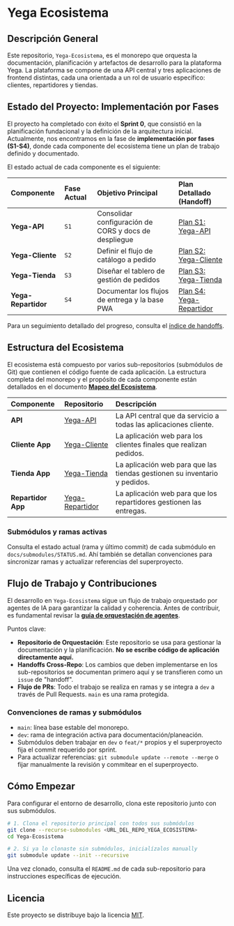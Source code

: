 # Yega Ecosistema

## Descripción General

Este repositorio, `Yega-Ecosistema`, es el monorepo que orquesta la documentación, planificación y artefactos de desarrollo para la plataforma Yega. La plataforma se compone de una API central y tres aplicaciones de frontend distintas, cada una orientada a un rol de usuario específico: clientes, repartidores y tiendas.

## Estado del Proyecto: Implementación por Fases

El proyecto ha completado con éxito el **Sprint 0**, que consistió en la planificación fundacional y la definición de la arquitectura inicial. Actualmente, nos encontramos en la fase de **implementación por fases (S1-S4)**, donde cada componente del ecosistema tiene un plan de trabajo definido y documentado.

El estado actual de cada componente es el siguiente:

| Componente      | Fase Actual | Objetivo Principal                                  | Plan Detallado (Handoff)                                                                               |
| :-------------- | :---------- | :-------------------------------------------------- | :----------------------------------------------------------------------------------------------------- |
| **Yega-API**    | `S1`        | Consolidar configuración de CORS y docs de despliegue | [Plan S1: Yega-API](https://github.com/SebastianVernisMora/Yega-API/issues/2)        |
| **Yega-Cliente**  | `S2`        | Definir el flujo de catálogo a pedido               | [Plan S2: Yega-Cliente](https://github.com/SebastianVernisMora/Yega-Cliente/issues/2)    |
| **Yega-Tienda**   | `S3`        | Diseñar el tablero de gestión de pedidos            | [Plan S3: Yega-Tienda](https://github.com/SebastianVernisMora/Yega-Tienda/issues/2)      |
| **Yega-Repartidor**| `S4`        | Documentar los flujos de entrega y la base PWA      | [Plan S4: Yega-Repartidor](https://github.com/SebastianVernisMora/Yega-Repartidor/issues/2) |

Para un seguimiento detallado del progreso, consulta el [índice de handoffs](./docs/handoffs/index.md).

## Estructura del Ecosistema

El ecosistema está compuesto por varios sub-repositorios (submódulos de Git) que contienen el código fuente de cada aplicación. La estructura completa del monorepo y el propósito de cada componente están detallados en el documento **[Mapeo del Ecosistema](./ECOSISTEMA.md)**.

| Componente | Repositorio | Descripción |
| :--- | :--- | :--- |
| **API** | [Yega-API](./Yega-API/) | La API central que da servicio a todas las aplicaciones cliente. |
| **Cliente App** | [Yega-Cliente](./Yega-Cliente/) | La aplicación web para los clientes finales que realizan pedidos. |
| **Tienda App** | [Yega-Tienda](./Yega-Tienda/) | La aplicación web para que las tiendas gestionen su inventario y pedidos. |
| **Repartidor App** | [Yega-Repartidor](./Yega-Repartidor/) | La aplicación web para que los repartidores gestionen las entregas. |

### Submódulos y ramas activas

Consulta el estado actual (rama y último commit) de cada submódulo en `docs/submodules/STATUS.md`. Ahí también se detallan convenciones para sincronizar ramas y actualizar referencias del superproyecto.

## Flujo de Trabajo y Contribuciones

El desarrollo en `Yega-Ecosistema` sigue un flujo de trabajo orquestado por agentes de IA para garantizar la calidad y coherencia. Antes de contribuir, es fundamental revisar la **[guía de orquestación de agentes](./docs/agents/AGENTS.md)**.

Puntos clave:
- **Repositorio de Orquestación**: Este repositorio se usa para gestionar la documentación y la planificación. **No se escribe código de aplicación directamente aquí.**
- **Handoffs Cross-Repo**: Los cambios que deben implementarse en los sub-repositorios se documentan primero aquí y se transfieren como un `issue` de "handoff".
- **Flujo de PRs**: Todo el trabajo se realiza en ramas y se integra a `dev` a través de Pull Requests. `main` es una rama protegida.

### Convenciones de ramas y submódulos

- `main`: línea base estable del monorepo.
- `dev`: rama de integración activa para documentación/planeación.
- Submódulos deben trabajar en `dev` o `feat/*` propios y el superproyecto fija el commit requerido por sprint.
- Para actualizar referencias: `git submodule update --remote --merge` o fijar manualmente la revisión y commitear en el superproyecto.

## Cómo Empezar

Para configurar el entorno de desarrollo, clona este repositorio junto con sus submódulos.

```sh
# 1. Clona el repositorio principal con todos sus submódulos
git clone --recurse-submodules <URL_DEL_REPO_YEGA_ECOSISTEMA>
cd Yega-Ecosistema

# 2. Si ya lo clonaste sin submódulos, inicialízalos manually
git submodule update --init --recursive
```

Una vez clonado, consulta el `README.md` de cada sub-repositorio para instrucciones específicas de ejecución.

## Licencia

Este proyecto se distribuye bajo la licencia [MIT](./LICENSE).
